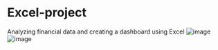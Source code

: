 # Excel-project
Analyzing financial data and creating a dashboard using Excel
![image](https://github.com/user-attachments/assets/d84932c0-f413-4b7e-b306-5ec63e7352c9)
<br>
![image](https://github.com/user-attachments/assets/e1b9cb0b-9e91-4189-bfa9-30a9bbfbbb3d)

